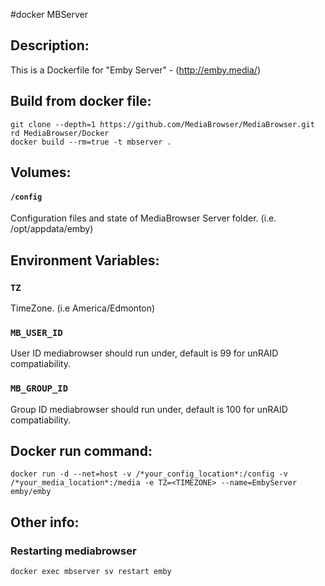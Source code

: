#docker MBServer

## Description:

This is a Dockerfile for "Emby Server" - (http://emby.media/)

## Build from docker file:

```
git clone --depth=1 https://github.com/MediaBrowser/MediaBrowser.git 
rd MediaBrowser/Docker
docker build --rm=true -t mbserver . 
```

## Volumes:

#### `/config`

Configuration files and state of MediaBrowser Server folder. (i.e. /opt/appdata/emby)

## Environment Variables:

### `TZ`

TimeZone. (i.e America/Edmonton)

### `MB_USER_ID`

User ID mediabrowser should run under, default is 99 for unRAID compatiability.

### `MB_GROUP_ID`

Group ID mediabrowser should run under, default is 100 for unRAID compatiability.

## Docker run command:

```
docker run -d --net=host -v /*your_config_location*:/config -v /*your_media_location*:/media -e TZ=<TIMEZONE> --name=EmbyServer emby/emby

```

## Other info:

### Restarting mediabrowser

```
docker exec mbserver sv restart emby
```	
